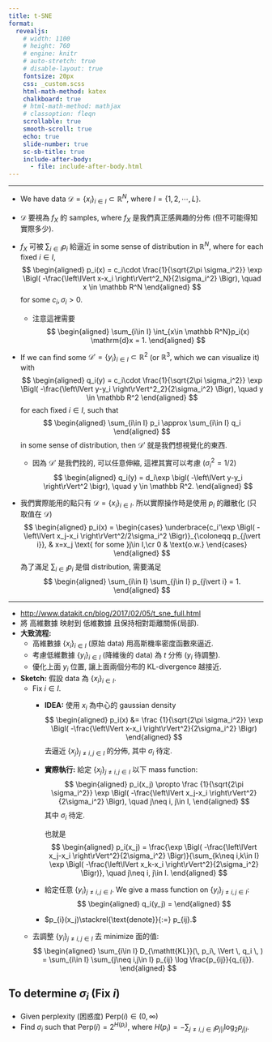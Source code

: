 ```yaml
---
title: t-SNE
format:
  revealjs:
    # width: 1100
    # height: 760
    # engine: knitr
    # auto-stretch: true
    # disable-layout: true
    fontsize: 20px
    css: _custom.scss
    html-math-method: katex
    chalkboard: true
    # html-math-method: mathjax
    # classoption: fleqn
    scrollable: true
    smooth-scroll: true
    echo: true
    slide-number: true
    sc-sb-title: true
    include-after-body: 
      - file: include-after-body.html
---
```



---

- We have data $\mathcal{D}=\lbrace x_i\rbrace_{i\in I}\subset \mathbb R^N,$ where $I = \lbrace 1,2,\cdots,L\rbrace.$
- $\mathcal{D}$ 要視為 $f_X$ 的 samples, where $f_X$ 是我們真正感興趣的分佈 (但不可能得知實際多少).
- $f_X$ 可被 $\sum_{i\in I} p_i$ 給逼近 in some sense of distribution in $\mathbb R^N,$ 
  where for each fixed $i\in I,$
  $$
  \begin{aligned}
    p_i(x) = c_i\cdot \frac{1}{\sqrt{2\pi \sigma_i^2}} \exp \Bigl( -\frac{\left\lVert x-x_i \right\rVert^2_N}{2\sigma_i^2} \Bigr), \quad x \in \mathbb R^N
  \end{aligned}
  $$
  for some $c_i,\sigma_i>0.$

  - 注意這裡需要
    $$
    \begin{aligned}
      \sum_{i\in I} \int_{x\in \mathbb R^N}p_i(x) \mathrm{d}x = 1.
    \end{aligned}
    $$
    

- If we can find some $\mathcal{D}'=\lbrace y_i\rbrace_{i\in I}\subset \mathbb R^2$ (or $\mathbb R^3,$ which we can visualize it) with
  $$
  \begin{aligned}
    q_i(y) = c_i\cdot \frac{1}{\sqrt{2\pi \sigma_i^2}} \exp \Bigl( -\frac{\left\lVert y-y_i \right\rVert^2_2}{2\sigma_i^2} \Bigr), \quad y \in \mathbb R^2
  \end{aligned}
  $$
  for each fixed $i\in I,$
  such that
  $$
  \begin{aligned}
    \sum_{i\in I} p_i \approx \sum_{i\in I} q_i
  \end{aligned}
  $$
  in some sense of distribution,
  then $\mathcal{D}'$ 就是我們想視覺化的東西.

  - 因為 $\mathcal{D}'$ 是我們找的, 可以任意伸縮, 這裡其實可以考慮 ($\sigma_i^2=1/2$)
    $$
    \begin{aligned}
      q_i(y) = d_i\exp \bigl( -\left\lVert y-y_i \right\rVert^2 \bigr), \quad y \in \mathbb R^2.
    \end{aligned}
    $$

- 我們實際能用的點只有 $\mathcal{D}=\lbrace x_i\rbrace_{i\in I}.$
  所以實際操作時是使用 $p_i$ 的離散化 (只取值在 $\mathcal{D}$)
  $$
  \begin{aligned}
    p_i(x) = 
    \begin{cases}
      \underbrace{c_i'\exp \Bigl( -\left\lVert x_j-x_i \right\rVert^2/2\sigma_i^2 \Bigr)}_{\coloneqq p_{j\vert i}}, & x=x_j \text{ for some }j\in I,\cr 
      0 & \text{o.w.}
    \end{cases}
  \end{aligned}
  $$
  為了滿足 $\sum_{i\in I}p_i$ 是個 distribution, 需要滿足
  $$
  \begin{aligned}
    \sum_{i\in I} \sum_{j\in I} p_{j\vert i} = 1.
  \end{aligned}
  $$

---


- <http://www.datakit.cn/blog/2017/02/05/t_sne_full.html>
- 將 高維數據 映射到 低維數據 且保持相對距離關係(局部).
- **大致流程:**
  - 高維數據 $\lbrace x_i\rbrace_{i\in I}$ (原始 data) 用高斯機率密度函數來逼近.
  - 考慮低維數據 $\lbrace y_i\rbrace_{i\in I}$ (降維後的 data) 為 $t$ 分佈 ($y_i$ 待調整).
  - 優化上面 $y_i$ 位置, 讓上面兩個分布的 KL-divergence 越接近.
- **Sketch:** 假設 data 為 $\lbrace x_i\rbrace_{i\in I}.$
  - Fix $i\in I.$
    - **IDEA:** 使用 $x_i$ 為中心的 gaussian density 
      $$
      \begin{aligned}
        p_i(x) &= \frac {1}{\sqrt{2\pi \sigma_i^2}} \exp \Bigl( -\frac{\left\lVert x-x_i \right\rVert^2}{2\sigma_i^2} \Bigr)
      \end{aligned}
      $$
      去逼近 $\lbrace x_j\rbrace_{j\neq i,j\in I}$ 的分佈, 其中 $\sigma_i$ 待定.
    - **實際執行:** 給定 $\lbrace x_j\rbrace_{j\neq i,j\in I}$ 以下 mass function:
      $$
      \begin{aligned}
        p_i(x_j) \propto \frac {1}{\sqrt{2\pi \sigma_i^2}} \exp \Bigl( -\frac{\left\lVert x_j-x_i \right\rVert^2}{2\sigma_i^2} \Bigr), \quad j\neq i, j\in I,
      \end{aligned}
      $$
      其中 $\sigma_i$ 待定.
      
      也就是
      $$
      \begin{aligned}
        p_i(x_j) = \frac{\exp \Bigl( -\frac{\left\lVert x_j-x_i \right\rVert^2}{2\sigma_i^2} \Bigr)}{\sum_{k\neq i,k\in I} \exp \Bigl( -\frac{\left\lVert x_k-x_i \right\rVert^2}{2\sigma_i^2} \Bigr)}, \quad j\neq i, j\in I.
      \end{aligned}
      $$
    - 給定任意 $\lbrace y_i\rbrace_{j\neq i,j\in I}.$
      We give a mass function on $\lbrace y_i\rbrace_{j\neq i,j\in I}$:
      $$
      \begin{aligned}
        q_i(y_j) = 
      \end{aligned}
      $$
      
    - $p_{i}(x_j)\stackrel{\text{denote}}{:=} p_{ij}.$
  - 去調整 $\lbrace y_i\rbrace_{j\neq i,j\in I}$ 去 minimize 面的值:
    $$
    \begin{aligned}
      \sum_{i\in I} D_{\mathtt{KL}}(\, p_i\, \Vert \, q_i \, ) =  \sum_{i\in I} \sum_{j\neq i,j\in I} p_{ij} \log \frac{p_{ij}}{q_{ij}}.
    \end{aligned}
    $$

## To determine $\sigma_i$ (Fix $i$)

- Given perplexity (困惑度) $\text{Perp}(i)\in (0,\infty)$
- Find $\sigma_i$ such that $\text{Perp}(i) = 2^{H(p_i)},$
  where $H(p_i) = -\sum_{j\neq i,j\in I}p_{j\vert i} \log_2 p_{j\vert i}.$

